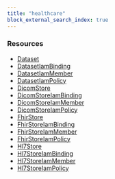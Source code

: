 ```yaml
---
title: "healthcare"
block_external_search_index: true
---
```


<!-- WARNING: this file was generated by Pulumi Docs Generator. -->
<!-- Do not edit by hand unless you're certain you know what you are doing! -->

<style>
  table td p { margin-top: 0; margin-bottom: 0; }
</style>

<h3>Resources</h3>
<ul class="api">
    <li><a href="dataset"><span class="symbol resource"></span>Dataset</a></li>
    <li><a href="datasetiambinding"><span class="symbol resource"></span>DatasetIamBinding</a></li>
    <li><a href="datasetiammember"><span class="symbol resource"></span>DatasetIamMember</a></li>
    <li><a href="datasetiampolicy"><span class="symbol resource"></span>DatasetIamPolicy</a></li>
    <li><a href="dicomstore"><span class="symbol resource"></span>DicomStore</a></li>
    <li><a href="dicomstoreiambinding"><span class="symbol resource"></span>DicomStoreIamBinding</a></li>
    <li><a href="dicomstoreiammember"><span class="symbol resource"></span>DicomStoreIamMember</a></li>
    <li><a href="dicomstoreiampolicy"><span class="symbol resource"></span>DicomStoreIamPolicy</a></li>
    <li><a href="fhirstore"><span class="symbol resource"></span>FhirStore</a></li>
    <li><a href="fhirstoreiambinding"><span class="symbol resource"></span>FhirStoreIamBinding</a></li>
    <li><a href="fhirstoreiammember"><span class="symbol resource"></span>FhirStoreIamMember</a></li>
    <li><a href="fhirstoreiampolicy"><span class="symbol resource"></span>FhirStoreIamPolicy</a></li>
    <li><a href="hl7store"><span class="symbol resource"></span>Hl7Store</a></li>
    <li><a href="hl7storeiambinding"><span class="symbol resource"></span>Hl7StoreIamBinding</a></li>
    <li><a href="hl7storeiammember"><span class="symbol resource"></span>Hl7StoreIamMember</a></li>
    <li><a href="hl7storeiampolicy"><span class="symbol resource"></span>Hl7StoreIamPolicy</a></li>
</ul>


